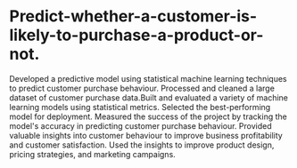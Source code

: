 # Predict-whether-a-customer-is-likely-to-purchase-a-product-or-not.
Developed a predictive model using statistical machine learning techniques to predict customer purchase behaviour. Processed and cleaned a large dataset of customer purchase data.Built and evaluated a variety of machine learning models using statistical metrics. Selected the best-performing model for deployment. Measured the success of the project by tracking the model's accuracy in predicting customer purchase behaviour. Provided valuable insights into customer behaviour to improve business profitability and customer satisfaction. Used the insights to improve product design, pricing strategies, and marketing campaigns.
